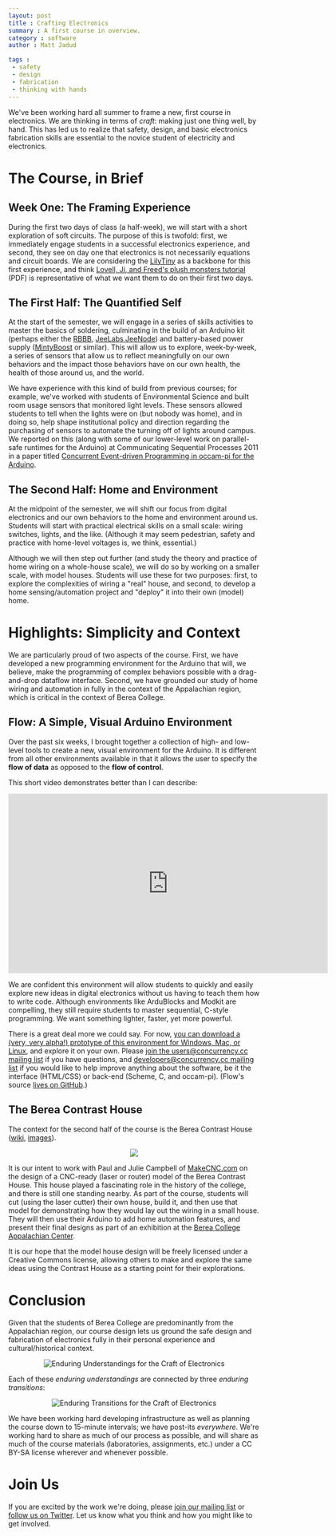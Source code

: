 ```yaml
---
layout: post
title : Crafting Electronics
summary : A first course in overview.
category : software
author : Matt Jadud

tags : 
 - safety
 - design
 - fabrication
 - thinking with hands
---
```


We've been working hard all summer to frame a new, first course in electronics. We are thinking in terms of *craft*: making just one thing well, by hand. This has led us to realize that safety, design, and basic electronics fabrication skills are essential to the novice student of electricity and electronics.

# The Course, in Brief

## Week One: The Framing Experience

During the first two days of class (a half-week), we will start with a short exploration of soft circuits. The purpose of this is twofold: first, we immediately engage students in a successful electronics experience, and second, they see on day one that electronics is not necessarily equations and circuit boards. We are considering the [LilyTiny](http://www.sparkfun.com/products/10899) as a backbone for this first experience, and think [Lovell, Ji, and Freed's plush monsters tutorial](http://web.media.mit.edu/~emme/monsters.pdf) (PDF) is representative of what we want them to do on their first two days.

## The First Half: The Quantified Self

At the start of the semester, we will engage in a series of skills activities to master the basics of soldering, culminating in the build of an Arduino kit (perhaps either the [RBBB](http://shop.moderndevice.com/products/rbbb-kit), [JeeLabs JeeNode](http://jeelabs.com/products/jeenode)) and battery-based power supply ([MintyBoost](http://www.ladyada.net/make/mintyboost/) or similar). This will allow us to explore, week-by-week, a series of sensors that allow us to reflect meaningfully on our own behaviors and the impact those behaviors have on our own health, the health of those around us, and the world.

We have experience with this kind of build from previous courses; for example, we've worked with students of Environmental Science and built room usage sensors that monitored light levels. These sensors allowed students to tell when the lights were on (but nobody was home), and in doing so, help shape institutional policy and direction regarding the purchasing of sensors to automate the turning off of lights around campus. We reported on this (along with some of our lower-level work on parallel-safe runtimes for the Arduino) at Communicating Sequential Processes 2011 in a paper titled [Concurrent Event-driven Programming in occam-pi for the Arduino](http://christian.lyderjacobsen.com/publications/index#Jacobsen11).

## The Second Half: Home and Environment

At the midpoint of the semester, we will shift our focus from digital electronics and our own behaviors to the home and environment around us. Students will start with practical electrical skills on a small scale: wiring switches, lights, and the like. (Although it may seem pedestrian, safety and practice with home-level voltages is, we think, essential.)

Although we will then step out further (and study the theory and practice of home wiring on a whole-house scale), we will do so by working on a smaller scale, with model houses. Students will use these for two purposes: first, to explore the complexities of wiring a "real" house, and second, to develop a home sensing/automation project and "deploy" it into their own (model) home. 

# Highlights: Simplicity and Context

We are particularly proud of two aspects of the course. First, we have developed a new programming environment for the Arduino that will, we believe, make the programming of complex behaviors possible with a drag-and-drop dataflow interface. Second, we have grounded our study of home wiring and automation in fully in the context of the Appalachian region, which is critical in the context of Berea College.

## Flow: A Simple, Visual Arduino Environment

Over the past six weeks, I brought together a collection of high- and low-level tools to create a new, visual environment for the Arduino. It is different from all other environments available in that it allows the user to specify the **flow of data** as opposed to the **flow of control**.

This short video demonstrates better than I can describe:

<div align="center">
<iframe width="640" height="360" src="http://www.youtube.com/embed/hdZys5dUxEQ" frameborder="0" allowfullscreen></iframe>
</div>

We are confident this environment will allow students to quickly and easily explore new ideas in digital electronics without us having to teach them how to write code. Although environments like ArduBlocks and Modkit are compelling, they still require students to master sequential, C-style programming. We want something lighter, faster, yet more powerful.

There is a great deal more we could say. For now, [you can download a (very, very alpha!) prototype of this environment for Windows, Mac, or Linux](https://github.com/craftofelectronics/flow/downloads), and explore it on your own. Please [join the users@concurrency.cc mailing list](http://concurrency.cc/docs/mailinglists.html) if you have questions, and [developers@concurrency.cc mailing list](http://concurrency.cc/docs/mailinglists.html) if you would like to help improve anything about the software, be it the interface (HTML/CSS) or back-end (Scheme, C, and occam-pi). (Flow's source [lives on GitHub](https://github.com/craftofelectronics/flow).)

## The Berea Contrast House

The context for the second half of the course is the Berea Contrast House ([wiki](http://bereapedia.wikispaces.com/Contrast+House), [images](http://cdm272901.cdmhost.com/cdm/search/searchterm/Contrast%20House,%201935-/mode/exact)).

<p align="center">
<img src="/blog/images/berea-contrast-house.jpg">
</p>

It is our intent to work with Paul and Julie Campbell of [MakeCNC.com](http://makecnc.com/) on the design of a CNC-ready (laser or router) model of the Berea Contrast House. This house played a fascinating role in the history of the college, and there is still one standing nearby. As part of the course, students will cut (using the laser cutter) their own house, build it, and then use that model for demonstrating how they would lay out the wiring in a small house. They will then use their Arduino to add home automation features, and present their final designs as part of an exhibition at the [Berea College Appalachian Center](http://www.berea.edu/appalachiancenter/).

It is our hope that the model house design will be freely licensed under a Creative Commons license, allowing others to make and explore the same ideas using the Contrast House as a starting point for their explorations.

# Conclusion 

Given that the students of Berea College are predominantly from the Appalachian region, our course design lets us ground the safe design and fabrication of electronics fully in their personal experience and cultural/historical context. 

<p align="center">
<img src="/blog/images/safety-design-building.png" alt="Enduring Understandings for the Craft of Electronics"/>
</p>

Each of these *enduring understandings* are connected by three *enduring transitions*:

<p align="center">
<img src="/blog/images/thinkinghands-itertrans-theorytest.png" alt="Enduring Transitions for the Craft of Electronics"/>
</p>

We have been working hard developing infrastructure as well as planning the course down to 15-minute intervals; we have post-its *everywhere*. We're working hard to share as much of our process as possible, and will share as much of the course materials (laboratories, assignments, etc.) under a CC BY-SA license wherever and whenever possible. 

# Join Us

If you are excited by the work we're doing, please [join our mailing list](https://groups.google.com/forum/?fromgroups#!forum/craftofelectronics) or [follow us on Twitter](http://twitter.com/craftoe). Let us know what you think and how you might like to get involved.